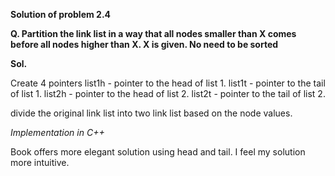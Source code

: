 **Solution of problem 2.4**

**Q. Partition the link list in a way that all nodes smaller than X comes before all nodes higher than X. X is given. No need to be sorted**

**Sol.**

Create 4 pointers 
list1h - pointer to the head of list 1.
list1t - pointer to the tail of list 1.
list2h - pointer to the head of list 2.
list2t - pointer to the tail of list 2.

divide the original link list into two link list based on the node values. 

*Implementation in C++*

Book offers more elegant solution using head and tail. I feel my solution more intuitive. 


